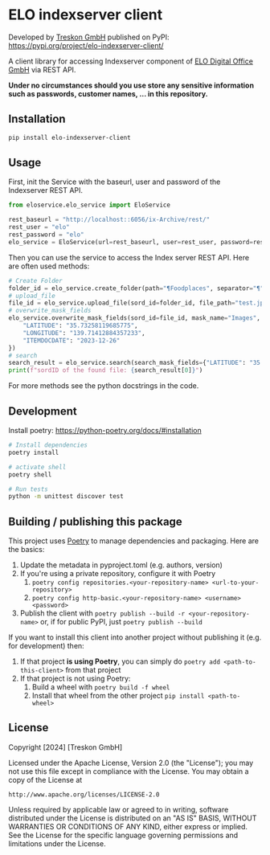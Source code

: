 # ELO indexserver client

Developed by [Treskon GmbH](https://treskon.at/) published on PyPI: https://pypi.org/project/elo-indexserver-client/

A client library for accessing Indexserver component of [ELO Digital Office GmbH](https://www.elo.com/de-at.html) via
REST API.

**Under no circumstances should you use store any sensitive information such as passwords, customer names, ... in this
repository.**

## Installation

```bash
pip install elo-indexserver-client
```

## Usage

First, init the Service with the baseurl, user and password of the Indexserver REST API.

```python
from eloservice.elo_service import EloService

rest_baseurl = "http://localhost::6056/ix-Archive/rest/"
rest_user = "elo"
rest_password = "elo"
elo_service = EloService(url=rest_baseurl, user=rest_user, password=rest_password)
```

Then you can use the service to access the Index server REST API.
Here are often used methods:

```python
# Create Folder 
folder_id = elo_service.create_folder(path="¶Foodplaces", separator="¶")
# upload_file
file_id = elo_service.upload_file(sord_id=folder_id, file_path="test.jpg", file_name="ichiran_ramen.jpg")
# overwrite_mask_fields
elo_service.overwrite_mask_fields(sord_id=file_id, mask_name="Images", metadata={
    "LATITUDE": "35.73258119685775",
    "LONGITUDE": "139.71412884357233",
    "ITEMDOCDATE": "2023-12-26"
})
# search
search_result = elo_service.search(search_mask_fields={"LATITUDE": "35.73258119685775"}, max_results=1)
print(f"sordID of the found file: {search_result[0]}")
```

For more methods see the python docstrings in the code.

## Development

Install poetry: https://python-poetry.org/docs/#installation

```bash
# Install dependencies
poetry install

# activate shell
poetry shell

# Run tests
python -m unittest discover test
```

## Building / publishing this package

This project uses [Poetry](https://python-poetry.org/) to manage dependencies and packaging. Here are the basics:

1. Update the metadata in pyproject.toml (e.g. authors, version)
1. If you're using a private repository, configure it with Poetry
    1. `poetry config repositories.<your-repository-name> <url-to-your-repository>`
    1. `poetry config http-basic.<your-repository-name> <username> <password>`
1. Publish the client with `poetry publish --build -r <your-repository-name>` or, if for public PyPI,
   just `poetry publish --build`

If you want to install this client into another project without publishing it (e.g. for development) then:

1. If that project **is using Poetry**, you can simply do `poetry add <path-to-this-client>` from that project
1. If that project is not using Poetry:
    1. Build a wheel with `poetry build -f wheel`
    1. Install that wheel from the other project `pip install <path-to-wheel>`


## License

Copyright [2024] [Treskon GmbH]

Licensed under the Apache License, Version 2.0 (the "License");
you may not use this file except in compliance with the License.
You may obtain a copy of the License at

    http://www.apache.org/licenses/LICENSE-2.0

Unless required by applicable law or agreed to in writing, software
distributed under the License is distributed on an "AS IS" BASIS,
WITHOUT WARRANTIES OR CONDITIONS OF ANY KIND, either express or implied.
See the License for the specific language governing permissions and
limitations under the License.